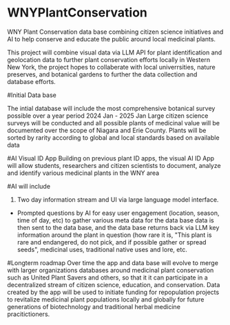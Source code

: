 # WNYPlantConservation
WNY Plant Conservation data base combining citizen science initiatives and AI to help conserve and educate the public around local medicinal plants.

   This project will combine visual data via LLM API for plant identification and geolocation data to further plant conservation efforts locally in Western New York, the project hopes to collaberate with local univerrsities, nature preserves, and botanical gardens to further the data collection and database efforts. 

#Initial Data base 

The intial database will include the most comprehensive botanical survey possible over a year period 2024 Jan - 2025 Jan
   Large citizen science surveys will be conducted and all possible plants of medicinal value will be documented over the scope of Niagara and Erie County. 
Plants will be sorted by rarity according to global and local standards based on available data

#AI Visual ID App
   Building on previous plant ID apps, the visual AI ID App will allow students, researchers and citizen scientists to document, analyze and identify various medicinal plants in the WNY area

#AI will include
1. Two day information stream and UI via large language model interface.
 - Prompted questions by AI for easy user engagement (location, season, time of day, etc) to gather various meta data for the data base
   data is then sent to the data base, and the data base returns back via LLM key information around the plant in question (how rare it is, "This plant is rare and      endangered, do not pick, and if possible gather or spread seeds", medicinal uses, traditional native uses and lore, etc.

#Longterm roadmap 
   Over time the app and data base will evolve to merge with larger organizations databases around medicinal plant conservation such as United Plant Savers and others, so that it it can participate in a decentralized stream of citizen science, education, and conservation.
   Data created by the app will be used to initiate funding for repopulation projects to revitalize medicinal plant populations locally and globally for future generations of biotechnology and traditional herbal medicine pracitictioners. 
